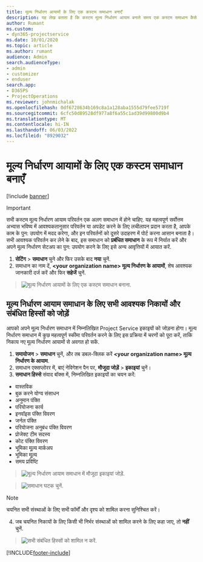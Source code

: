 ```yaml
---
title: मूल्य निर्धारण आयामों के लिए एक कस्टम समाधान बनाएँ
description: यह लेख बताता है कि कस्टम मूल्य निर्धारण आयाम बनाते समय एक कस्टम समाधान कैसे बनाया जाए।
author: Rumant
ms.custom:
- dyn365-projectservice
ms.date: 10/01/2020
ms.topic: article
ms.author: rumant
audience: Admin
search.audienceType:
- admin
- customizer
- enduser
search.app:
- D365PS
- ProjectOperations
ms.reviewer: johnmichalak
ms.openlocfilehash: 0df6728634b169c8a1a128aba1555d79fee5719f
ms.sourcegitcommit: 6cfc50d89528df977a8f6a55c1ad39d99800d9b4
ms.translationtype: MT
ms.contentlocale: hi-IN
ms.lasthandoff: 06/03/2022
ms.locfileid: "8929032"
---
```

# <a name="create-custom-solutions-for-pricing-dimensions"></a>मूल्य निर्धारण आयामों के लिए एक कस्टम समाधान बनाएँ

[!include [banner](../includes/psa-now-project-operations.md)]

> [!IMPORTANT]
> सभी कस्टम मूल्य निर्धारण आयाम परिवर्तन एक अलग समाधान में होने चाहिए. यह महत्वपूर्ण सर्वोत्तम अभ्यास भविष्य में आवश्यकतानुसार परिवर्तन या अपडेट करने के लिए लचीलापन प्रदान करता है, आपके काम के पुन: उपयोग में मदद करेगा, और इन परिवर्तनों को दूसरे उदाहरण में पोर्ट करना आसान बनाता है। सभी आवश्यक परिवर्तन कर लेने के बाद, इस समाधान को **प्रबंधित समाधान** के रूप में निर्यात करें और अपने मूल्य निर्धारण सेटअप का पुन: उपयोग करने के लिए इसे अन्य आवृत्तियों में आयात करें.

1. **सेटिंग** > **समाधान** चुने और फिर उसके बाद **नया** चुनें. 
2. समाधान का नाम दें, **\<your organization name> मूल्य निर्धारण के आयामों**, शेष आवश्यक जानकारी दर्ज करें और फिर **सहेजें** चुनें.

> ![मूल्य निर्धारण आयामों के लिए एक कस्टम समाधान बनाना.](media/Creation-of-custom-pricing-dimension-solution.PNG)
  
## <a name="add-all-required-entities-and-related-components-to-the-pricing-dimension-solution"></a>मूल्य निर्धारण आयाम समाधान के लिए सभी आवश्यक निकायों और संबंधित हिस्सों को जोड़ें
आपको अपने मूल्य निर्धारण समाधान में निम्नलिखित Project Service इकाइयों को जोड़ना होगा। मूल्य निर्धारण समाधान में कुछ महत्वपूर्ण स्कीमा परिवर्तन करने के लिए इस प्रक्रिया में चरणों को पूरा करें, ताकि निकाय नए मूल्य निर्धारण आयामों से अवगत हो सकें.

1. **समायोजन** > **समाधान** चुनें, और तब डबल-क्लिक करें **\<your organization name> मूल्य निर्धारण के आयाम**. 
2. समाधान एक्सप्लोरर में, बाएं नेविगेशन पैन पर, **मौजूदा जोड़ें** > **इकाइयां** चुनें।
3. **समाधान हिस्से** संवाद बॉक्स में, निम्नलिखित इकाइयों का चयन करें:

- वास्तविक
- बुक करने योग्य संसाधन
- अनुमान पंक्ति
- परियोजना कार्य
- इनवॉइस पंक्ति विवरण
- जर्नल पंक्ति
- परियोजना अनुबंध पंक्ति विवरण
- प्रोजेक्ट टीम सदस्य
- कोट पंक्ति विवरण
- भूमिका मू्ल्य मार्कअप
- भूमिका मू्ल्य 
- समय प्रविष्टि 

> ![मूल्य निर्धारण आयाम समाधान में मौजूदा इकाइयां जोड़ें.](media/Existing-entities-to-PD-solution.png)

> ![समाधान घटक चुनें.](media/Dimension-Components.png)

> [!NOTE]
> चयनित सभी संस्थाओं के लिए सभी फॉर्मों और दृश्य को शामिल करना सुनिश्चित करें।

4. जब चयनित निकायों के लिए किसी भी निर्भर संस्थाओं को शामिल करने के लिए कहा जाए, तो **नहीं** चुनें.

> ![सभी संबंधित हिस्सों को शामिल न करें.](media/Do-not-include-required.png)




[!INCLUDE[footer-include](../includes/footer-banner.md)]
